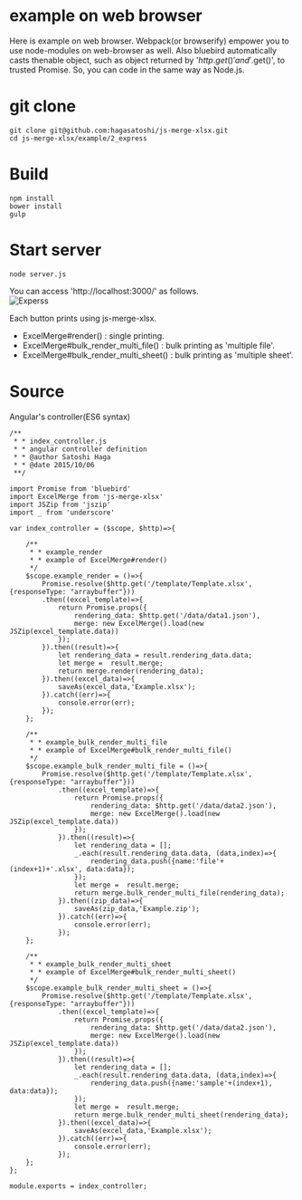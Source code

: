 # example on web browser  
Here is example on web browser. Webpack(or browserify) empower you to use node-modules on web-browser as well. Also bluebird automatically casts thenable object, such as object returned by '$http.get()' and '$.get()', to trusted Promise. So, you can code in the same way as Node.js.  
  
# git clone
```
git clone git@github.com:hagasatoshi/js-merge-xlsx.git
cd js-merge-xlsx/example/2_express
```
# Build
```
npm install
bower install
gulp
```
# Start server
```
node server.js
```

You can access 'http://localhost:3000/' as follows.  
![Experss](https://raw.githubusercontent.com/hagasatoshi/js-merge-xlsx/master/image/express.png)  
  
Each button prints using js-merge-xlsx.

- ExcelMerge#render() : single printing.
- ExcelMerge#bulk_render_multi_file() : bulk printing as 'multiple file'.
- ExcelMerge#bulk_render_multi_sheet() : bulk printing as 'multiple sheet'.
  
# Source  
Angular's controller(ES6 syntax)
```
/**
 * * index_controller.js
 * * angular controller definition
 * * @author Satoshi Haga
 * * @date 2015/10/06
 **/

import Promise from 'bluebird'
import ExcelMerge from 'js-merge-xlsx'
import JSZip from 'jszip'
import _ from 'underscore'

var index_controller = ($scope, $http)=>{

    /**
     * * example_render
     * * example of ExcelMerge#render()
     */
    $scope.example_render = ()=>{
        Promise.resolve($http.get('/template/Template.xlsx', {responseType: "arraybuffer"}))
        .then((excel_template)=>{
            return Promise.props({
                rendering_data: $http.get('/data/data1.json'),
                merge: new ExcelMerge().load(new JSZip(excel_template.data))
            });
        }).then((result)=>{
            let rendering_data = result.rendering_data.data;
            let merge =  result.merge;
            return merge.render(rendering_data);
        }).then((excel_data)=>{
            saveAs(excel_data,'Example.xlsx');
        }).catch((err)=>{
            console.error(err);
        });
    };

    /**
     * * example_bulk_render_multi_file
     * * example of ExcelMerge#bulk_render_multi_file()
     */
    $scope.example_bulk_render_multi_file = ()=>{
        Promise.resolve($http.get('/template/Template.xlsx', {responseType: "arraybuffer"}))
            .then((excel_template)=>{
                return Promise.props({
                    rendering_data: $http.get('/data/data2.json'),
                    merge: new ExcelMerge().load(new JSZip(excel_template.data))
                });
            }).then((result)=>{
                let rendering_data = [];
                _.each(result.rendering_data.data, (data,index)=>{
                    rendering_data.push({name:'file'+(index+1)+'.xlsx', data:data});
                });
                let merge =  result.merge;
                return merge.bulk_render_multi_file(rendering_data);
            }).then((zip_data)=>{
                saveAs(zip_data,'Example.zip');
            }).catch((err)=>{
                console.error(err);
            });
    };

    /**
     * * example_bulk_render_multi_sheet
     * * example of ExcelMerge#bulk_render_multi_sheet()
     */
    $scope.example_bulk_render_multi_sheet = ()=>{
        Promise.resolve($http.get('/template/Template.xlsx', {responseType: "arraybuffer"}))
            .then((excel_template)=>{
                return Promise.props({
                    rendering_data: $http.get('/data/data2.json'),
                    merge: new ExcelMerge().load(new JSZip(excel_template.data))
                });
            }).then((result)=>{
                let rendering_data = [];
                _.each(result.rendering_data.data, (data,index)=>{
                    rendering_data.push({name:'sample'+(index+1), data:data});
                });
                let merge =  result.merge;
                return merge.bulk_render_multi_sheet(rendering_data);
            }).then((excel_data)=>{
                saveAs(excel_data,'Example.xlsx');
            }).catch((err)=>{
                console.error(err);
            });
    };
};

module.exports = index_controller;
```
